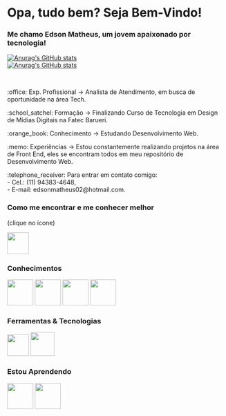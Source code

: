 # Opa, tudo bem? Seja Bem-Vindo!
### Me chamo Edson Matheus, um jovem apaixonado por tecnologia!      

<!-- Github Stats  -->
[![Anurag's GitHub stats](https://github-readme-stats.vercel.app/api?username=ed-matheus&show_icons=true&theme=algolia)](https://github.com/anuraghazra/github-readme-stats)
<br>
[![Anurag's GitHub stats](https://github-readme-stats.vercel.app/api/top-langs/?username=ed-matheus&layout=compact$langs_count=8&theme=algolia&height=900)](https://github.com/anuraghazra/github-readme-stats)

<br>
<p>:office: Exp. Profissional -> Analista de Atendimento, em busca de oportunidade na área Tech.</p>
<p>:school_satchel: Formação -> Finalizando Curso de Tecnologia em Design de Mídias Digitais na Fatec Barueri.</p>
<p>:orange_book: Conhecimento -> Estudando Desenvolvimento Web.</p>
<p>:memo: Experiências -> Estou constantemente realizando projetos na área de Front End, eles se encontram todos em meu repositório de Desenvolvimento Web.</p>
<p>:telephone_receiver: Para entrar em contato comigo:<br>
    - Cel.: (11) 94383-4648,<br>
    - E-mail: edsonmatheus02@hotmail.com.</p>

### Como me encontrar e me conhecer melhor 
<p>(clique no ícone)</p>
<a href="https://www.linkedin.com/in/edson-matheus-b5a0171ba/" target="_blank">
<img src="https://cdn.jsdelivr.net/gh/devicons/devicon/icons/linkedin/linkedin-original.svg" href="https://www.linkedin.com/in/edson-matheus-b5a0171ba/" height=50px weight=50px />
</a>

### Conhecimentos
<div>
    <img src="https://cdn.jsdelivr.net/gh/devicons/devicon/icons/html5/html5-original.svg" width="60" />      
    <img src="https://cdn.jsdelivr.net/gh/devicons/devicon/icons/css3/css3-original.svg" width="60" />
    <img src="https://cdn.jsdelivr.net/gh/devicons/devicon/icons/javascript/javascript-original.svg" width="60" />
    <img src="https://cdn.jsdelivr.net/gh/devicons/devicon/icons/php/php-original.svg" width="60" />
</div>

### Ferramentas & Tecnologias
<div>
    <img src="https://cdn.jsdelivr.net/gh/devicons/devicon/icons/git/git-original.svg" height=50px weight="55" />
    <img src="https://cdn.jsdelivr.net/gh/devicons/devicon/icons/bootstrap/bootstrap-original.svg" width="55" />
</div>

### Estou Aprendendo
<div>
    <img src="https://cdn.jsdelivr.net/gh/devicons/devicon/icons/typescript/typescript-original.svg" width="60" />
    <img src="https://cdn.jsdelivr.net/gh/devicons/devicon/icons/angularjs/angularjs-plain.svg" width="60" />
</div>
